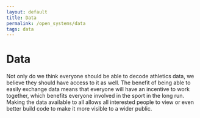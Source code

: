 ```yaml
---
layout: default
title: Data
permalink: /open_systems/data
tags: data
---
```


# Data

Not only do we think everyone should be able to decode athletics data, we believe they should have access to it as well. The benefit of being able to easily exchange data means that everyone will have an incentive to work together, which benefits everyone involved in the sport in the long run. Making the data available to all allows all interested people to view or even better build code to make it more visible to a wider public.

